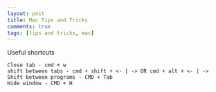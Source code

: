 ```yaml
---
layout: post
title: Mac Tips and Tricks
comments: true
tags: [tips and tricks, mac]
---
```


Useful shortcuts

```
Close tab - cmd + w
shift between tabs - cmd + shift + <- | -> OR cmd + alt + <- | ->
Shift between programs - CMD + Tab
Hide window - CMD + H
```

